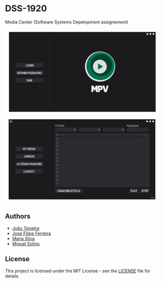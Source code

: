 # DSS-1920

Media Center (Software Systems Depelopment assignement)

![](report/images/Inicio_Menu.png)
![](report/images/Principal_Menu.png)

## Authors
* [João Teixeira](https://github.com/jtexeira)
* [José Filipe Ferreira](https://github.com/JoseFilipeFerreira)
* [Maria Silva](https://github.com/msilva99)
* [Miguel Solino](https://github.com/Manilator)

## License
This project is licensed under the MIT License - see the [LICENSE](LICENSE) file for details
